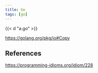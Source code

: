 ```yaml
---
title: Go
tags: [go]
---
```


{{< d "a.go" >}}

<https://golang.org/pkg/io#Copy>

## References

<https://programming-idioms.org/idiom/228>
